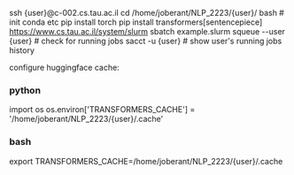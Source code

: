 ssh {user}@c-002.cs.tau.ac.il
cd /home/joberant/NLP_2223/{user}/
bash	# init conda etc
pip install torch
pip install transformers[sentencepiece]
https://www.cs.tau.ac.il/system/slurm
sbatch example.slurm
squeue --user {user} # check for running jobs
sacct -u {user}		# show user's running jobs history

configure huggingface cache:

### python

import os
os.environ['TRANSFORMERS_CACHE'] = '/home/joberant/NLP_2223/{user}/.cache'

### bash

export TRANSFORMERS_CACHE=/home/joberant/NLP_2223/{user}/.cache
